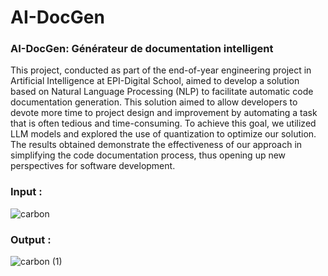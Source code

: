 # AI-DocGen
### AI-DocGen: Générateur de documentation intelligent

This project, conducted as part of the end-of-year engineering project in Artificial Intelligence at
EPI-Digital School, aimed to develop a solution based on Natural Language Processing (NLP)
to facilitate automatic code documentation generation. This solution aimed to allow developers
to devote more time to project design and improvement by automating a task that is often tedious
and time-consuming. To achieve this goal, we utilized LLM models and explored the use of
quantization to optimize our solution. The results obtained demonstrate the effectiveness of our
approach in simplifying the code documentation process, thus opening up new perspectives for
software development.
### Input :
![carbon](https://github.com/aymendgt/AI-DocGen/assets/115187592/51a99ac8-babf-485d-8a12-c1198487ea76)

### Output :
![carbon (1)](https://github.com/aymendgt/AI-DocGen/assets/115187592/77aff85a-120e-434a-b1f4-b873e67c0e16)
